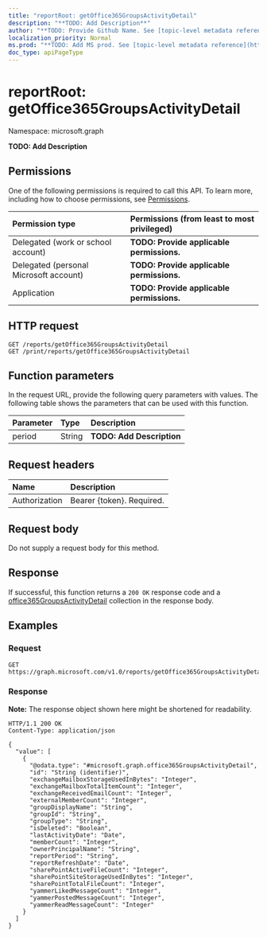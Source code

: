 ```yaml
---
title: "reportRoot: getOffice365GroupsActivityDetail"
description: "**TODO: Add Description**"
author: "**TODO: Provide Github Name. See [topic-level metadata reference](https://msgo.azurewebsites.net/add/document/guidelines/metadata.html#topic-level-metadata)**"
localization_priority: Normal
ms.prod: "**TODO: Add MS prod. See [topic-level metadata reference](https://msgo.azurewebsites.net/add/document/guidelines/metadata.html#topic-level-metadata)**"
doc_type: apiPageType
---
```


# reportRoot: getOffice365GroupsActivityDetail
Namespace: microsoft.graph



**TODO: Add Description**

## Permissions
One of the following permissions is required to call this API. To learn more, including how to choose permissions, see [Permissions](/graph/permissions-reference).

|Permission type|Permissions (from least to most privileged)|
|:---|:---|
|Delegated (work or school account)|**TODO: Provide applicable permissions.**|
|Delegated (personal Microsoft account)|**TODO: Provide applicable permissions.**|
|Application|**TODO: Provide applicable permissions.**|

## HTTP request

<!-- {
  "blockType": "ignored"
}
-->
``` http
GET /reports/getOffice365GroupsActivityDetail
GET /print/reports/getOffice365GroupsActivityDetail
```

## Function parameters
In the request URL, provide the following query parameters with values.
The following table shows the parameters that can be used with this function.

|Parameter|Type|Description|
|:---|:---|:---|
|period|String|**TODO: Add Description**|


## Request headers
|Name|Description|
|:---|:---|
|Authorization|Bearer {token}. Required.|

## Request body
Do not supply a request body for this method.

## Response

If successful, this function returns a `200 OK` response code and a [office365GroupsActivityDetail](../resources/office365groupsactivitydetail.md) collection in the response body.

## Examples

### Request
<!-- {
  "blockType": "request",
  "name": "reportroot_getoffice365groupsactivitydetail"
}
-->
``` http
GET https://graph.microsoft.com/v1.0/reports/getOffice365GroupsActivityDetail(period='parameterValue')
```


### Response
**Note:** The response object shown here might be shortened for readability.
<!-- {
  "blockType": "response",
  "truncated": true,
  "@odata.type": "Collection(microsoft.graph.office365GroupsActivityDetail)"
}
-->
``` http
HTTP/1.1 200 OK
Content-Type: application/json

{
  "value": [
    {
      "@odata.type": "#microsoft.graph.office365GroupsActivityDetail",
      "id": "String (identifier)",
      "exchangeMailboxStorageUsedInBytes": "Integer",
      "exchangeMailboxTotalItemCount": "Integer",
      "exchangeReceivedEmailCount": "Integer",
      "externalMemberCount": "Integer",
      "groupDisplayName": "String",
      "groupId": "String",
      "groupType": "String",
      "isDeleted": "Boolean",
      "lastActivityDate": "Date",
      "memberCount": "Integer",
      "ownerPrincipalName": "String",
      "reportPeriod": "String",
      "reportRefreshDate": "Date",
      "sharePointActiveFileCount": "Integer",
      "sharePointSiteStorageUsedInBytes": "Integer",
      "sharePointTotalFileCount": "Integer",
      "yammerLikedMessageCount": "Integer",
      "yammerPostedMessageCount": "Integer",
      "yammerReadMessageCount": "Integer"
    }
  ]
}
```

